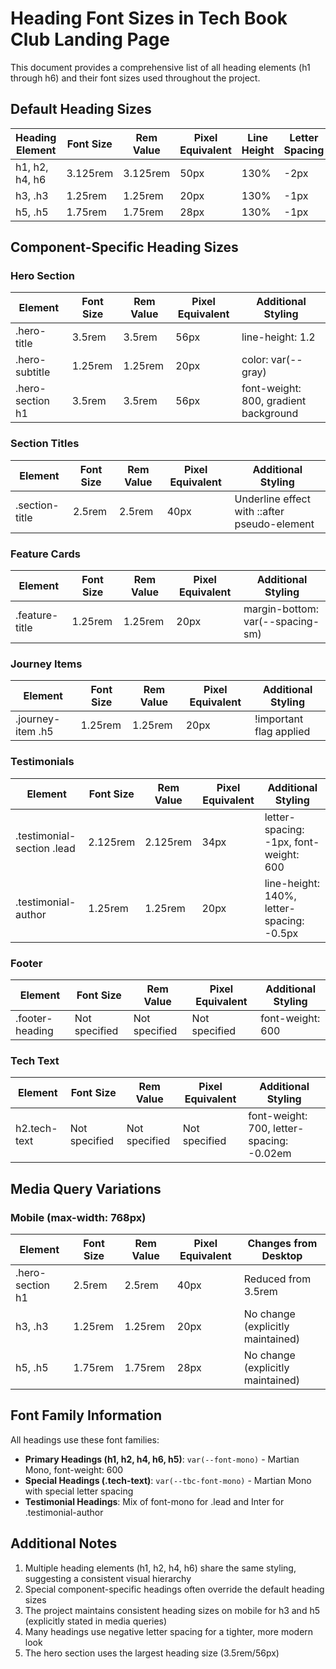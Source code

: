 # Heading Font Sizes in Tech Book Club Landing Page

This document provides a comprehensive list of all heading elements (h1 through h6) and their font sizes used throughout the project.

## Default Heading Sizes

| Heading Element | Font Size | Rem Value | Pixel Equivalent | Line Height | Letter Spacing |
|-----------------|-----------|-----------|------------------|-------------|----------------|
| h1, h2, h4, h6  | 3.125rem  | 3.125rem  | 50px             | 130%        | -2px           |
| h3, .h3         | 1.25rem   | 1.25rem   | 20px             | 130%        | -1px           |
| h5, .h5         | 1.75rem   | 1.75rem   | 28px             | 130%        | -1px           |

## Component-Specific Heading Sizes

### Hero Section
| Element         | Font Size | Rem Value | Pixel Equivalent | Additional Styling |
|-----------------|-----------|-----------|------------------|-------------------|
| .hero-title     | 3.5rem    | 3.5rem    | 56px             | line-height: 1.2  |
| .hero-subtitle  | 1.25rem   | 1.25rem   | 20px             | color: var(--gray) |
| .hero-section h1| 3.5rem    | 3.5rem    | 56px             | font-weight: 800, gradient background |

### Section Titles
| Element         | Font Size | Rem Value | Pixel Equivalent | Additional Styling |
|-----------------|-----------|-----------|------------------|-------------------|
| .section-title  | 2.5rem    | 2.5rem    | 40px             | Underline effect with ::after pseudo-element |

### Feature Cards
| Element         | Font Size | Rem Value | Pixel Equivalent | Additional Styling |
|-----------------|-----------|-----------|------------------|-------------------|
| .feature-title  | 1.25rem   | 1.25rem   | 20px             | margin-bottom: var(--spacing-sm) |

### Journey Items
| Element               | Font Size | Rem Value | Pixel Equivalent | Additional Styling |
|----------------------|-----------|-----------|------------------|-------------------|
| .journey-item .h5    | 1.25rem   | 1.25rem   | 20px             | !important flag applied |

### Testimonials
| Element               | Font Size | Rem Value | Pixel Equivalent | Additional Styling |
|----------------------|-----------|-----------|------------------|-------------------|
| .testimonial-section .lead | 2.125rem | 2.125rem | 34px           | letter-spacing: -1px, font-weight: 600 |
| .testimonial-author  | 1.25rem   | 1.25rem   | 20px             | line-height: 140%, letter-spacing: -0.5px |

### Footer
| Element         | Font Size | Rem Value | Pixel Equivalent | Additional Styling |
|-----------------|-----------|-----------|------------------|-------------------|
| .footer-heading | Not specified | Not specified | Not specified | font-weight: 600 |

### Tech Text
| Element         | Font Size | Rem Value | Pixel Equivalent | Additional Styling |
|-----------------|-----------|-----------|------------------|-------------------|
| h2.tech-text    | Not specified | Not specified | Not specified | font-weight: 700, letter-spacing: -0.02em |

## Media Query Variations

### Mobile (max-width: 768px)
| Element         | Font Size | Rem Value | Pixel Equivalent | Changes from Desktop |
|-----------------|-----------|-----------|------------------|----------------------|
| .hero-section h1| 2.5rem    | 2.5rem    | 40px             | Reduced from 3.5rem  |
| h3, .h3         | 1.25rem   | 1.25rem   | 20px             | No change (explicitly maintained) |
| h5, .h5         | 1.75rem   | 1.75rem   | 28px             | No change (explicitly maintained) |

## Font Family Information

All headings use these font families:

- **Primary Headings (h1, h2, h4, h6, h5)**: `var(--font-mono)` - Martian Mono, font-weight: 600
- **Special Headings (.tech-text)**: `var(--tbc-font-mono)` - Martian Mono with special letter spacing
- **Testimonial Headings**: Mix of font-mono for .lead and Inter for .testimonial-author

## Additional Notes

1. Multiple heading elements (h1, h2, h4, h6) share the same styling, suggesting a consistent visual hierarchy
2. Special component-specific headings often override the default heading sizes
3. The project maintains consistent heading sizes on mobile for h3 and h5 (explicitly stated in media queries)
4. Many headings use negative letter spacing for a tighter, more modern look
5. The hero section uses the largest heading size (3.5rem/56px)

